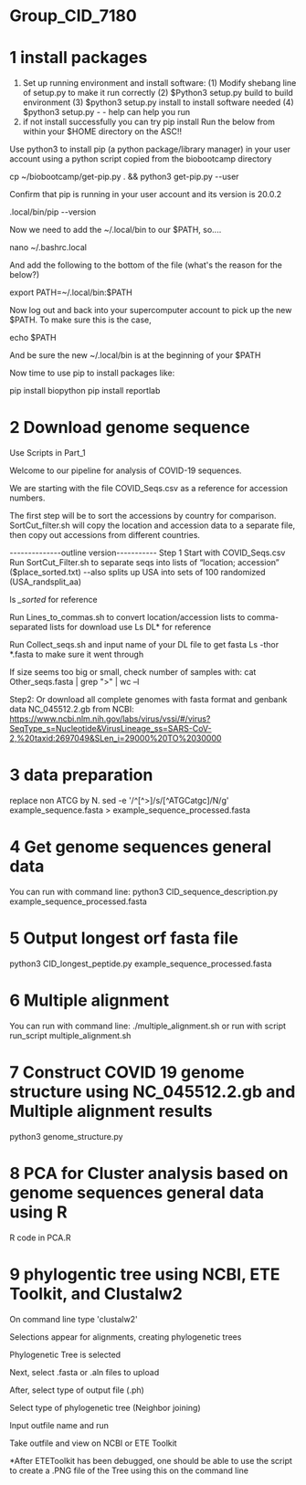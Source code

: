 # Group_CID_7180
# 1  install packages
1.  Set up running environment and install software:
(1) Modify shebang line of setup.py to make it run correctly
(2) $Python3 setup.py build    to build environment 
(3) $python3 setup.py install  to install software needed
(4) $python3 setup.py - - help  can help you run  
2. if not install successfully you can try pip install Run the below from within your $HOME directory on the ASC!!

Use python3 to install pip (a python package/library manager) in your user account
using a python script copied from the biobootcamp directory

cp ~/biobootcamp/get-pip.py . && python3 get-pip.py --user

Confirm that pip is running in your user account and its version is 20.0.2

.local/bin/pip --version

Now we need to add the ~/.local/bin to our $PATH, so....

nano ~/.bashrc.local

And add the following to the bottom of the file (what's the reason for the below?)

export PATH=~/.local/bin:$PATH

Now log out and back into your supercomputer account to pick up the new $PATH. To make sure this is the case,

echo $PATH

And be sure the new ~/.local/bin is at the beginning of your $PATH

Now time to use pip to install packages like:

pip install biopython
pip install reportlab
# 2 Download genome sequence
Use Scripts in Part_1

Welcome to our pipeline for analysis of COVID-19 sequences.

We are starting with the file COVID_Seqs.csv as a reference for accession numbers.

The first step will be to sort the accessions by country for comparison.
SortCut_filter.sh will copy the location and accession data to a separate file,
then copy out accessions from different countries.

--------------outline version-----------
Step 1
Start with COVID_Seqs.csv
Run SortCut_Filter.sh to separate seqs into lists of “location; accession” ($place_sorted.txt)
--also splits up USA into sets of 100 randomized (USA_randsplit_aa)

ls *_sorted* for reference

Run Lines_to_commas.sh to convert location/accession lists to comma-separated lists for download use
Ls DL* for reference

Run Collect_seqs.sh and input name of your DL file to get fasta
Ls -thor *.fasta to make sure it went through

If size seems too big or small, check number of samples with:
cat Other_seqs.fasta | grep ">" | wc –l

Step2: Or download  all complete genomes with fasta format and genbank data NC_045512.2.gb from NCBI:
https://www.ncbi.nlm.nih.gov/labs/virus/vssi/#/virus?SeqType_s=Nucleotide&VirusLineage_ss=SARS-CoV-2,%20taxid:2697049&SLen_i=29000%20TO%2030000

# 3 data preparation
replace non ATCG by N.
sed -e '/^[^>]/s/[^ATGCatgc]/N/g' example_sequence.fasta > example_sequence_processed.fasta

# 4 Get genome sequences general data
You can run with command line:
python3 CID_sequence_description.py example_sequence_processed.fasta
# 5 Output longest orf fasta file
python3 CID_longest_peptide.py example_sequence_processed.fasta
 
# 6 Multiple alignment
You can run with command line:
./multiple_alignment.sh
or run with script 
run_script multiple_alignment.sh 

# 7 Construct COVID 19 genome structure using NC_045512.2.gb and Multiple alignment results

python3 genome_structure.py

# 8 PCA for Cluster analysis based on genome sequences general data using R

R code in PCA.R

# 9 phylogentic tree using NCBI, ETE Toolkit, and Clustalw2
On command line type 'clustalw2'

Selections appear for alignments, creating phylogenetic trees

Phylogenetic Tree is selected

Next, select .fasta or .aln files to upload

After, select type of output file (.ph)

Select type of phylogenetic tree (Neighbor joining)

Input outfile name and run 

Take outfile and view on NCBI or ETE Toolkit

*After ETEToolkit has been debugged, one should be able to use the script to create a .PNG file of the Tree using this on the command line

